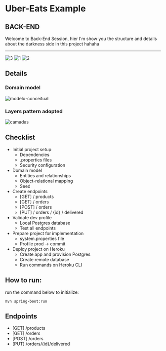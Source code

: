 # Uber-Eats Example
## BACK-END

Welcome to Back-End Session, hier I'm show you the structure and details about the darkness side in this project hahaha

-------------------------

![3](https://user-images.githubusercontent.com/59379254/103615178-e11c6800-4f08-11eb-9c72-75c64405859d.png)
![1](https://user-images.githubusercontent.com/59379254/103615180-e1b4fe80-4f08-11eb-8987-080de893bd34.png)
![2](https://user-images.githubusercontent.com/59379254/103615177-e083d180-4f08-11eb-858f-08dbecf40a29.png)

## Details
### Domain model
![modelo-conceitual](https://user-images.githubusercontent.com/59379254/103614771-242a0b80-4f08-11eb-9c73-deff3f990b48.png)

### Layers pattern adopted
![camadas](https://user-images.githubusercontent.com/59379254/103614806-3441eb00-4f08-11eb-800a-f69a21306064.png)

## Checklist
- Initial project setup
    - Dependencies
    - .properties files
    - Security configuration
- Domain model
    - Entities and relationships
    - Object-relational mapping
    - Seed
- Create endpoints
    - [GET] / products
    - [GET] / orders
    - [POST] / orders
    - [PUT] / orders / {id} / delivered
- Validate dev profile
    - Local Postgres database
    - Test all endpoints
- Prepare project for implementation
    - system.properties file
    - Profile prod -> commit
- Deploy project on Heroku
    - Create app and provision Postgres
    - Create remote database
    - Run commands on Heroku CLI
  
## How to run:
run the command below to initialize:
```
mvn spring-boot:run
```

## Endpoints
- [GET] /products
- [GET] /orders
- [POST] /orders
- [PUT] /orders/{id}/delivered